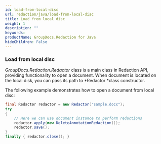 ```yaml
---
id: load-from-local-disc
url: redaction/java/load-from-local-disc
title: Load from local disc
weight: 1
description: ""
keywords: 
productName: GroupDocs.Redaction for Java
hideChildren: False
---
```

### Load from local disc

*GroupDocs.Redaction.Redactor* class is a main class in Redaction API, providing functionality to open a document. When document is located on the local disk, you can pass its path to *Redactor *class constructor.

The following example demonstrates how to open a document from local disc:



```java
final Redactor redactor = new Redactor("sample.docx");
try 
{
    // Here we can use document instance to perform redactions   
    redactor.apply(new DeleteAnnotationRedaction());
    redactor.save();
}
finally { redactor.close(); }
```
